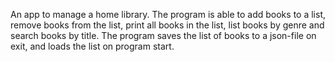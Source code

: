 An app to manage a home library.
The program is able to add books to a list, remove books from the list, print all books in the list, list books by genre and search books by title.
The program saves the list of books to a json-file on exit, and loads the list on program start.
